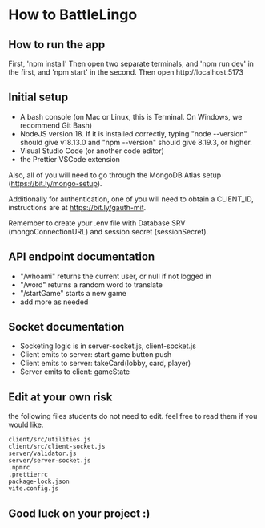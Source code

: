 # How to BattleLingo

## How to run the app

First, 'npm install'
Then open two separate terminals, and 'npm run dev' in the first, and 'npm start' in the second.
Then open http://localhost:5173

## Initial setup

- A bash console (on Mac or Linux, this is Terminal. On Windows, we recommend Git Bash)
- NodeJS version 18. If it is installed correctly, typing "node --version" should give v18.13.0 and "npm --version" should give 8.19.3, or higher.
- Visual Studio Code (or another code editor)
- the Prettier VSCode extension

Also, all of you will need to go through the MongoDB Atlas setup (https://bit.ly/mongo-setup).

Additionally for authentication, one of you will need to obtain a CLIENT_ID, instructions are at https://bit.ly/gauth-mit.

Remember to create your .env file with Database SRV (mongoConnectionURL) and session secret (sessionSecret).

## API endpoint documentation

- "/whoami" returns the current user, or null if not logged in
- "/word" returns a random word to translate
- "/startGame" starts a new game
- add more as needed

## Socket documentation

- Socketing logic is in server-socket.js, client-socket.js
- Client emits to server: start game button push
- Client emits to server: takeCard(lobby, card, player)
- Server emits to client: gameState

## Edit at your own risk

the following files students do not need to edit. feel free to read them if you would like.

```
client/src/utilities.js
client/src/client-socket.js
server/validator.js
server/server-socket.js
.npmrc
.prettierrc
package-lock.json
vite.config.js
```

## Good luck on your project :)
